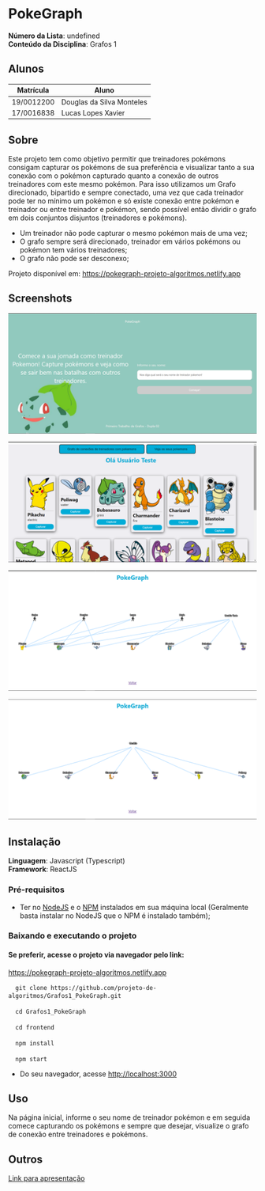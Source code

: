 # PokeGraph

**Número da Lista**: undefined<br>
**Conteúdo da Disciplina**: Grafos 1<br>

## Alunos
|Matrícula | Aluno |
| -- | -- |
| 19/0012200  | Douglas da Silva Monteles |
| 17/0016838  |  Lucas Lopes Xavier |

## Sobre 
Este projeto tem como objetivo permitir que treinadores pokémons consigam capturar os pokémons de sua preferência e visualizar tanto a sua conexão com o pokémon capturado quanto a conexão de outros treinadores com este mesmo pokémon. Para isso utilizamos um Grafo direcionado, bipartido e sempre conectado, uma vez que cada treinador pode ter no mínimo um pokémon e só existe conexão entre pokémon e treinador ou entre treinador e pokémon, sendo possível então dividir o grafo em dois conjuntos disjuntos (treinadores e pokémons).

- Um treinador não pode capturar o mesmo pokémon mais de uma vez;
- O grafo sempre será direcionado, treinador em vários pokémons ou pokémon tem vários treinadores;
- O grafo não pode ser desconexo;

Projeto disponível em: <a href="https://pokegraph-projeto-algoritmos.netlify.app">https://pokegraph-projeto-algoritmos.netlify.app</a>

## Screenshots

![Tela Inicial](img/Tela01.png)

![Tela Inicial](img/Tela02.png)

![Tela Inicial](img/Tela03.png)

![Tela Inicial](img/Tela04.png)

## Instalação 
**Linguagem**: Javascript (Typescript)<br>
**Framework**: ReactJS<br>

### Pré-requisitos
- Ter no <a href="https://nodejs.org/en/" target="_blank">NodeJS</a> e o <a href="https://www.npmjs.com/" target="_blank">NPM</a> instalados em sua máquina local (Geralmente basta instalar no NodeJS que o NPM é instalado também);

### Baixando e executando o projeto

#### Se preferir, acesse o projeto via navegador pelo link:

<a href="https://pokegraph-projeto-algoritmos.netlify.app">https://pokegraph-projeto-algoritmos.netlify.app</a>

  ```
    git clone https://github.com/projeto-de-algoritmos/Grafos1_PokeGraph.git

    cd Grafos1_PokeGraph
    
    cd frontend

    npm install

    npm start    
  ```

- Do seu navegador, acesse <a href="http://localhost:3000">http://localhost:3000</a>

## Uso 
Na página inicial, informe o seu nome de treinador pokémon e em seguida comece capturando os pokémons e sempre que desejar, visualize o grafo de conexão entre treinadores e pokémons.

## Outros 
[Link para apresentação](https://www.youtube.com/watch?v=4qw6Mc2vyKo&ab_channel=LucasLopes)



